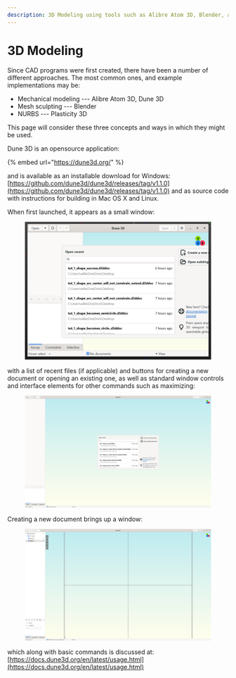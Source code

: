 ```yaml
---
description: 3D Modeling using tools such as Alibre Atom 3D, Blender, and Plasticity
---
```


# 3D Modeling

Since CAD programs were first created, there have been a number of different approaches. The most common ones, and example implementations may be:

* Mechanical modeling --- Alibre Atom 3D, Dune 3D
* Mesh sculpting --- Blender
* NURBS --- Plasticity 3D

This page will consider these three concepts and ways in which they might be used.

Dune 3D is an opensource application:

{% embed url="https://dune3d.org/" %}

and is available as an installable download for Windows: [https://github.com/dune3d/dune3d/releases/tag/v1.1.0](https://github.com/dune3d/dune3d/releases/tag/v1.1.0) and as source code with instructions for building in Mac OS X and Linux.

When first launched, it appears as a small window:

<figure><img src=".gitbook/assets/image (1) (2).png" alt=""><figcaption></figcaption></figure>

with a list of recent files (if applicable) and buttons for creating a new document or opening an existing one, as well as standard window controls and interface elements for other commands such as maximizing:

<figure><img src=".gitbook/assets/image (1) (2) (1).png" alt=""><figcaption></figcaption></figure>

Creating a new document brings up a window:

<figure><img src=".gitbook/assets/image (2).png" alt=""><figcaption></figcaption></figure>

which along with basic commands is discussed at: [https://docs.dune3d.org/en/latest/usage.html](https://docs.dune3d.org/en/latest/usage.html)
